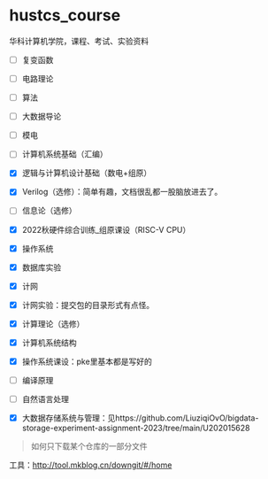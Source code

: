 # hustcs_course
华科计算机学院，课程、考试、实验资料

- [ ] 复变函数

- [ ] 电路理论

- [ ] 算法

- [ ] 大数据导论

- [ ] 模电

- [ ] 计算机系统基础（汇编）

  

- [x] 逻辑与计算机设计基础（数电+组原）

- [x] Verilog（选修）：简单有趣，文档很乱都一股脑放进去了。

- [ ] 信息论（选修）



- [x] 2022秋硬件综合训练_组原课设（RISC-V CPU）


- [x] 操作系统

- [x] 数据库实验

- [x] 计网

- [x] 计网实验：提交包的目录形式有点怪。

- [x] 计算理论（选修）

  

- [x] 计算机系统结构 

- [x] 操作系统课设：pke里基本都是写好的

- [ ] 编译原理

- [ ] 自然语言处理

- [x] 大数据存储系统与管理：见https://github.com/LiuziqiOvO/bigdata-storage-experiment-assignment-2023/tree/main/U202015628



> 如何只下载某个仓库的一部分文件

工具：http://tool.mkblog.cn/downgit/#/home
